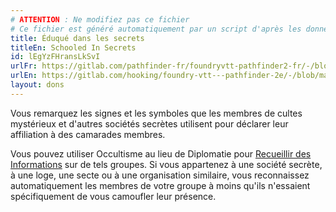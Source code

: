 ```yaml
---
# ATTENTION : Ne modifiez pas ce fichier
# Ce fichier est généré automatiquement par un script d'après les données du module Foundry VTT officiel et de sa traduction
title: Éduqué dans les secrets
titleEn: Schooled In Secrets
id: lEgYzFHransLkSvI
urlFr: https://gitlab.com/pathfinder-fr/foundryvtt-pathfinder2-fr/-/blob/master/data/feats/lEgYzFHransLkSvI.htm
urlEn: https://gitlab.com/hooking/foundry-vtt---pathfinder-2e/-/blob/master/packs/data/feats.db/schooled-in-secrets.json
layout: dons
---
```

Vous remarquez les signes et les symboles que les membres de cultes mystérieux et d'autres sociétés secrètes utilisent pour déclarer leur affiliation à des camarades membres.

Vous pouvez utiliser Occultisme au lieu de Diplomatie pour [Recueillir des Informations](../actions/recueillir-des-informations.md) sur de tels groupes. Si vous appartenez à une société secrète, à une loge, une secte ou à une organisation similaire, vous reconnaissez automatiquement les membres de votre groupe à moins qu'ils n'essaient spécifiquement de vous camoufler leur présence.
